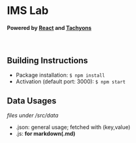 # IMS Lab 

#### Powered by [React](https://reactjs.org/) and [Tachyons](https://tachyons.io/)

<br>

## Building Instructions

- Package installation: `$ npm install`
- Activation (default port: 3000): `$ npm start`


## Data Usages 
*files under /src/data*

- .json: general usage; fetched with (key,value)
- .js: **for markdown(.md)**
